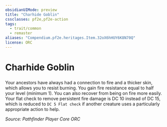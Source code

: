 ```yaml
---
obsidianUIMode: preview
title: "Charhide Goblin"
cssclasses: pf2e,pf2e-action
tags:
  - trait/common
  - remaster
aliases: "Compendium.pf2e.heritages.Item.32oX6hHUY6K8N70Q"
license: ORC
---
```

# Charhide Goblin

### 






Your ancestors have always had a connection to fire and a thicker skin, which allows you to resist burning. You gain fire resistance equal to half your level (minimum 1). You can also recover from being on fire more easily. Your flat check to remove persistent fire damage is DC 10 instead of DC 15, which is reduced to `DC 5 Flat check` if another creature uses a particularly appropriate action to help.

*Source: Pathfinder Player Core*
*ORC*